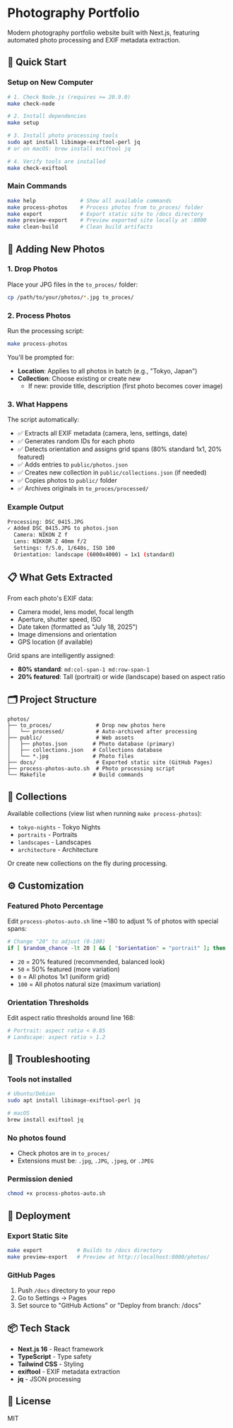 # Photography Portfolio

Modern photography portfolio website built with Next.js, featuring automated photo processing and EXIF metadata extraction.

## 🚀 Quick Start

### Setup on New Computer

```bash
# 1. Check Node.js (requires >= 20.9.0)
make check-node

# 2. Install dependencies
make setup

# 3. Install photo processing tools
sudo apt install libimage-exiftool-perl jq
# or on macOS: brew install exiftool jq

# 4. Verify tools are installed
make check-exiftool
```

### Main Commands

```bash
make help              # Show all available commands
make process-photos    # Process photos from to_proces/ folder
make export            # Export static site to /docs directory
make preview-export    # Preview exported site locally at :8000
make clean-build       # Clean build artifacts
```

## 📸 Adding New Photos

### 1. Drop Photos

Place your JPG files in the `to_proces/` folder:

```bash
cp /path/to/your/photos/*.jpg to_proces/
```

### 2. Process Photos

Run the processing script:

```bash
make process-photos
```

You'll be prompted for:
- **Location**: Applies to all photos in batch (e.g., "Tokyo, Japan")
- **Collection**: Choose existing or create new
  - If new: provide title, description (first photo becomes cover image)

### 3. What Happens

The script automatically:
- ✅ Extracts all EXIF metadata (camera, lens, settings, date)
- ✅ Generates random IDs for each photo
- ✅ Detects orientation and assigns grid spans (80% standard 1x1, 20% featured)
- ✅ Adds entries to `public/photos.json`
- ✅ Creates new collection in `public/collections.json` (if needed)
- ✅ Copies photos to `public/` folder
- ✅ Archives originals in `to_proces/processed/`

### Example Output

```bash
Processing: DSC_0415.JPG
✓ Added DSC_0415.JPG to photos.json
  Camera: NIKON Z f
  Lens: NIKKOR Z 40mm f/2
  Settings: f/5.0, 1/640s, ISO 100
  Orientation: landscape (6000x4000) → 1x1 (standard)
```

## 📋 What Gets Extracted

From each photo's EXIF data:
- Camera model, lens model, focal length
- Aperture, shutter speed, ISO
- Date taken (formatted as "July 18, 2025")
- Image dimensions and orientation
- GPS location (if available)

Grid spans are intelligently assigned:
- **80% standard**: `md:col-span-1 md:row-span-1`
- **20% featured**: Tall (portrait) or wide (landscape) based on aspect ratio

## 🗂️ Project Structure

```
photos/
├── to_proces/              # Drop new photos here
│   └── processed/          # Auto-archived after processing
├── public/                 # Web assets
│   ├── photos.json        # Photo database (primary)
│   ├── collections.json   # Collections database
│   └── *.jpg              # Photo files
├── docs/                   # Exported static site (GitHub Pages)
├── process-photos-auto.sh  # Photo processing script
└── Makefile               # Build commands
```

## 🎨 Collections

Available collections (view list when running `make process-photos`):
- `tokyo-nights` - Tokyo Nights
- `portraits` - Portraits  
- `landscapes` - Landscapes
- `architecture` - Architecture

Or create new collections on the fly during processing.

## ⚙️ Customization

### Featured Photo Percentage

Edit `process-photos-auto.sh` line ~180 to adjust % of photos with special spans:

```bash
# Change "20" to adjust (0-100)
if [ $random_chance -lt 20 ] && [ "$orientation" = "portrait" ]; then
```

- `20` = 20% featured (recommended, balanced look)
- `50` = 50% featured (more variation)
- `0` = All photos 1x1 (uniform grid)
- `100` = All photos natural size (maximum variation)

### Orientation Thresholds

Edit aspect ratio thresholds around line 168:

```bash
# Portrait: aspect ratio < 0.85
# Landscape: aspect ratio > 1.2
```

## 🐛 Troubleshooting

### Tools not installed
```bash
# Ubuntu/Debian
sudo apt install libimage-exiftool-perl jq

# macOS
brew install exiftool jq
```

### No photos found
- Check photos are in `to_proces/`
- Extensions must be: `.jpg`, `.JPG`, `.jpeg`, or `.JPEG`

### Permission denied
```bash
chmod +x process-photos-auto.sh
```

## 🚢 Deployment

### Export Static Site

```bash
make export           # Builds to /docs directory
make preview-export   # Preview at http://localhost:8000/photos/
```

### GitHub Pages

1. Push `/docs` directory to your repo
2. Go to Settings → Pages
3. Set source to "GitHub Actions" or "Deploy from branch: /docs"

## 📦 Tech Stack

- **Next.js 16** - React framework
- **TypeScript** - Type safety
- **Tailwind CSS** - Styling
- **exiftool** - EXIF metadata extraction
- **jq** - JSON processing

## 📄 License

MIT
